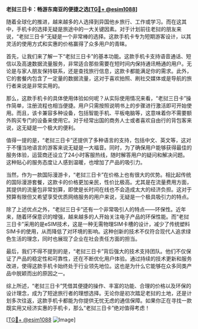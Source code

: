 **老挝三日卡：畅游东南亚的便捷之选[[TG💪+ @esim1088](https://t.me/s/esim1088)]**

随着全球化的推进，越来越多的人选择到异国他乡旅行、工作或学习。而在这其中，手机卡的选择无疑是旅途中的一大关键因素。对于计划前往老挝的朋友来说，“老挝三日卡”无疑是一个非常棒的选择。这款手机卡专为短期游客设计，以其灵活的使用方式和实惠的价格赢得了众多用户的青睐。

首先，让我们来了解一下“老挝三日卡”的基本功能。这款手机卡支持语音通话、短信以及高速数据流量服务，非常适合那些需要在短时间内保持通讯畅通的用户。无论是与家人朋友保持联系，还是查找旅行信息，这款卡都能满足你的需求。此外，它的套餐内包含了一定量的数据流量，这对于喜欢拍照、刷社交媒体或是导航的旅行者来说是非常实用的。

那么，这款手机卡的具体使用体验如何呢？从实际使用情况来看，“老挝三日卡”操作简单，注册流程也相当便捷。用户只需按照说明书上的步骤进行激活即可开始使用。而且，该卡兼容多种设备，包括智能手机、平板电脑等，这意味着你不需要额外购买专门的设备来使用它。对于经常出国的商务人士或者喜欢自由行的背包客来说，这无疑是一个极大的便利。

值得一提的是，“老挝三日卡”还提供了多种语言的支持，包括中文、英文等，这对于不懂当地语言的游客来说无疑是一大福音。同时，为了确保用户能够获得最佳的服务体验，运营商还设立了24小时客服热线，随时解答用户的疑问和解决问题。这种贴心的服务态度让人感到温暖，也增加了产品的吸引力。

当然，作为一款国际漫游卡，“老挝三日卡”在价格上也有很大的优势。相比起传统的国际漫游套餐，这款卡的价格更加亲民，性价比极高。尤其是在流量费用方面，其提供的流量包非常划算，即使是长时间在线也不会造成太大的经济负担。这对于预算有限但又希望享受优质网络服务的用户来说，无疑是一个极具吸引力的特点。

除了上述优点之外，“老挝三日卡”还有一个非常吸引人的特点——环保性。近年来，随着环保意识的增强，越来越多的人开始关注电子产品的环保性能。而“老挝三日卡”采用的是eSIM技术，这是一种无需物理SIM卡槽的设计，减少了传统塑料SIM卡的使用，从而降低了对环境的影响。这种创新的技术不仅符合现代人追求绿色生活的理念，同时也展现了企业在社会责任方面的担当。

最后，我们不得不提到的是，“老挝三日卡”背后强大的技术支持团队。他们不仅保证了产品的稳定性和可靠性，还在不断优化用户体验。通过持续的技术更新和服务改进，使得这款手机卡始终处于行业领先地位。这也是为什么它能够在众多同类产品中脱颖而出的原因之一。

综上所述，“老挝三日卡”凭借其便捷的操作、丰富的功能、合理的价格以及环保的设计理念，成为了短途旅行者的理想选择。无论你是初次踏足老挝的土地，还是计划多次往返，这款手机卡都能为你提供无忧无虑的通信保障。如果你正在寻找一款既实用又经济实惠的手机卡，那么“老挝三日卡”绝对值得考虑！

[[TG💪+ @esim1088](https://t.me/s/esim1088) ![Image](https://i.postimg.cc/4NQfJmqS/Snipaste-2025-05-13-00-14-12.png)]